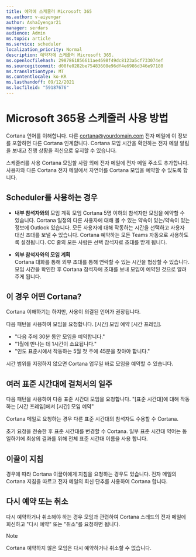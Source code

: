 ```yaml
---
title: 예약에 스케줄러 Microsoft 365
ms.author: v-aiyengar
author: AshaIyengar21
manager: serdars
audience: Admin
ms.topic: article
ms.service: scheduler
localization_priority: Normal
description: 예약자에 스케줄러 Microsoft 365.
ms.openlocfilehash: 2987861856611ae4698f49dc8123a5cf733074ef
ms.sourcegitcommit: d08fe0282be75483608e96df4e6986d346e97180
ms.translationtype: MT
ms.contentlocale: ko-KR
ms.lasthandoff: 09/12/2021
ms.locfileid: "59187676"
---
```

# <a name="how-to-use-scheduler-for-microsoft-365"></a>Microsoft 365용 스케줄러 사용 방법

Cortana 언어를 이해합니다. 다른 cortana@yourdomain.com 전자 메일에 이 정보를 포함하면 다른 Cortana 인계합니다. Cortana 모임 시간을 확인하는 전자 메일 알림을 보내고 진행 상황을 최신으로 유지할 수 있습니다.

스케줄러를 사용 Cortana 모임할 사람 외에 전자 메일에 전자 메일 주소도 추가합니다. 사용자와 다른 Cortana 전자 메일에서 자연어를 Cortana 모임을 예약할 수 있도록 합니다.  

## <a name="when-to-use-scheduler"></a>Scheduler를 사용하는 경우

- **내부 참석자와의** 모임 계획 모임 Cortana 5명 이하의 참석자만 모임을 예약할 수 있습니다. Cortana 일정의 다른 사용자에 대해 볼 수 있는 약속이 있는/약속이 있는 정보에 Outlook 있습니다. 모든 사용자에 대해 작동하는 시간을 선택하고 사용자 대신 초대를 보낼 수 있습니다. Cortana 예약하는 모든 Teams 자동으로 사용하도록 설정됩니다. CC 줄의 모든 사람은 선택 참석자로 초대를 받게 됩니다.  

- **외부 참석자와의 모임 계획**  
Cortana 대화를 통해 외부 초대를 통해 연락할 수 있는 시간을 협상할 수 있습니다. 모임 시간을 확인한 후 Cortana 참석자에 초대를 보내 모임이 예약된 것으로 알려주게 됩니다.

## <a name="what-to-say-to-cortana"></a>이 경우 어떤 Cortana?

Cortana 이해하기는 하지만, 사용이 의결된 언어가 권장됩니다. 

다음 패턴을 사용하여 모임을 요청합니다. [시간] 모임 예약 [시간 프레임].  

- "다음 주에 30분 동안 모임을 예약합니다."  
- "1월에 만나는 데 1시간이 소요됩니다." 
- "인도 표준시에서 작동하는 5월 첫 주에 45분을 찾아야 합니다." 

시간 범위를 지정하지 않으면 Cortana 업무일 바로 모임을 예약할 수 있습니다.

## <a name="scheduling-across-multiple-time-zones"></a>여러 표준 시간대에 걸쳐서의 일주

다음 패턴을 사용하여 다중 표준 시간대 모임을 요청합니다. "[표준 시간대]에 대해 작동하는 [시간 프레임]에서 [시간] 모임 예약" 

Cortana 메일로 요청하는 경우 다른 표준 시간대의 참석자도 수용할 수 Cortana.  

초기 요청을 전송한 후 표준 시간대를 변경할 수 Cortana. 일부 표준 시간대 약어는 동일하기에 최상의 결과를 위해 전체 표준 시간대 이름을 사용 합니다.  

## <a name="organizer-guidance"></a>이끌이 지침

경우에 따라 Cortana 이끌이에게 지침을 요청하는 경우도 있습니다. 전자 메일의 Cortana 지침을 따르고 전자 메일의 회신 단추를 사용하여 Cortana 합니다.

## <a name="reschedule-or-cancel"></a>다시 예약 또는 취소

다시 예약하거나 취소해야 하는 경우 모임과 관련하여 Cortana 스레드의 전자 메일에 회신하고 "다시 예약" 또는 "취소"를 요청하면 됩니다. 

> [!NOTE]
> Cortana 예약하지 않은 모임은 다시 예약하거나 취소할 수 없습니다.  
